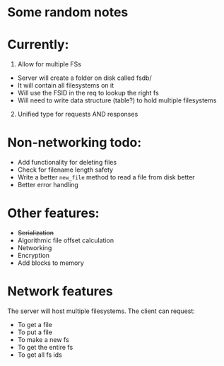 # Some random notes

# Currently:
1. Allow for multiple FSs
 - Server will create a folder on disk called fsdb/
 - It will contain all filesystems on it
 - Will use the FSID in the req to lookup the right fs
 - Will need to write data structure (table?) to hold multiple filesystems
2. Unified type for requests AND responses

# Non-networking todo:
 * Add functionality for deleting files
 * Check for filename length safety
 * Write a better `new_file` method to read a file from disk better
 * Better error handling

# Other features:
 * ~~Serialization~~
 * Algorithmic file offset calculation
 * Networking
 * Encryption
 * Add blocks to memory

# Network features
The server will host multiple filesystems. The client can request:
 * To get a file
 * To put a file
 * To make a new fs
 * To get the entire fs
 * To get all fs ids

